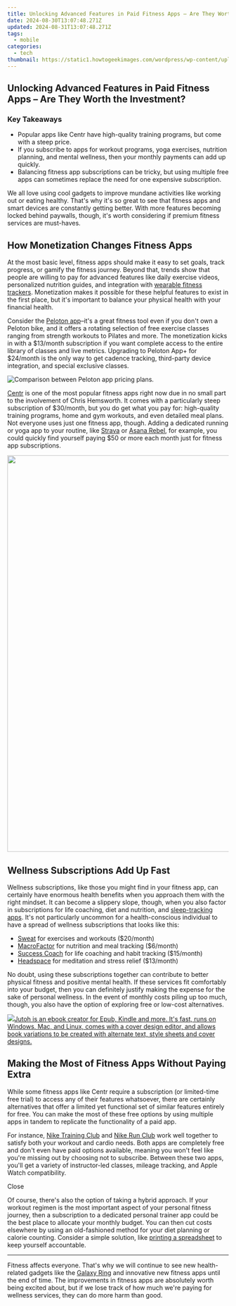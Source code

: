 ```yaml
---
title: Unlocking Advanced Features in Paid Fitness Apps – Are They Worth the Investment?
date: 2024-08-30T13:07:48.271Z
updated: 2024-08-31T13:07:48.271Z
tags:
  - mobile
categories:
  - tech
thumbnail: https://static1.howtogeekimages.com/wordpress/wp-content/uploads/2024/08/a-smartphone-with-a-workout-app-and-some-gym-equipment-around-it.jpg
---
```


## Unlocking Advanced Features in Paid Fitness Apps – Are They Worth the Investment?

### Key Takeaways

* Popular apps like Centr have high-quality training programs, but come with a steep price.
* If you subscribe to apps for workout programs, yoga exercises, nutrition planning, and mental wellness, then your monthly payments can add up quickly.
* Balancing fitness app subscriptions can be tricky, but using multiple free apps can sometimes replace the need for one expensive subscription.

 We all love using cool gadgets to improve mundane activities like working out or eating healthy. That's why it's so great to see that fitness apps and smart devices are constantly getting better. With more features becoming locked behind paywalls, though, it's worth considering if premium fitness services are must-haves.

##  How Monetization Changes Fitness Apps

 At the most basic level, fitness apps should make it easy to set goals, track progress, or gamify the fitness journey. Beyond that, trends show that people are willing to pay for advanced features like daily exercise videos, personalized nutrition guides, and integration with [wearable fitness trackers](https://some-techniques.techidaily.com/new-health-advocacy-through-strategic-social-media-plays/). Monetization makes it possible for these helpful features to exist in the first place, but it's important to balance your physical health with your financial health.

 Consider the [Peloton app](https://www.anrdoezrs.net/links/3607085/type/dlg/sid/UUhtgUeUpU2004236/https://play.google.com/store/apps/details?id=com.onepeloton.callisto&hl=en%5FUS)–it's a great fitness tool even if you don't own a Peloton bike, and it offers a rotating selection of free exercise classes ranging from strength workouts to Pilates and more. The monetization kicks in with a $13/month subscription if you want complete access to the entire library of classes and live metrics. Upgrading to Peloton App+ for $24/month is the only way to get cadence tracking, third-party device integration, and special exclusive classes.

![Comparison between Peloton app pricing plans.](https://static1.howtogeekimages.com/wordpress/wp-content/uploads/2024/07/comparison-between-peloton-app-pricing-plans.png) 

[Centr](https://www.anrdoezrs.net/links/3607085/type/dlg/sid/UUhtgUeUpU2004236/https://play.google.com/store/search?q=centr&c=apps&hl=en%5FUS) is one of the most popular fitness apps right now due in no small part to the involvement of Chris Hemsworth. It comes with a particularly steep subscription of $30/month, but you do get what you pay for: high-quality training programs, home and gym workouts, and even detailed meal plans. Not everyone uses just one fitness app, though. Adding a dedicated running or yoga app to your routine, like [Strava](https://www.anrdoezrs.net/links/3607085/type/dlg/sid/UUhtgUeUpU2004236/https://play.google.com/store/search?q=srava&c=apps&hl=en%5FUS) or [Asana Rebel](https://www.anrdoezrs.net/links/3607085/type/dlg/sid/UUhtgUeUpU2004236/https://play.google.com/store/search?q=asana+rebel&c=apps&hl=en%5FUS), for example, you could quickly find yourself paying $50 or more each month just for fitness app subscriptions.

<!-- affiliate ads begin -->
<a href="https://tinyland.pxf.io/c/5597632/1793214/19135" target="_top" id="1793214"><img src="//a.impactradius-go.com/display-ad/19135-1793214" border="0" alt="" width="900" height="900"/></a><img height="0" width="0" src="https://imp.pxf.io/i/5597632/1793214/19135" style="position:absolute;visibility:hidden;" border="0" />
<!-- affiliate ads end -->
##  Wellness Subscriptions Add Up Fast

 Wellness subscriptions, like those you might find in your fitness app, can certainly have enormous health benefits when you approach them with the right mindset. It can become a slippery slope, though, when you also factor in subscriptions for life coaching, diet and nutrition, and [sleep-tracking apps](https://screen-mirroring-recording.techidaily.com/which-frame-rate-is-ideal-analyzing-benefits-of-30fps-and-60fps-for-2024/). It's not particularly uncommon for a health-conscious individual to have a spread of wellness subscriptions that looks like this:

* [Sweat](https://www.anrdoezrs.net/links/3607085/type/dlg/sid/UUhtgUeUpU2004236/https://play.google.com/store/search?q=sweat&c=apps&hl=en%5FUS) for exercises and workouts ($20/month)
* [MacroFactor](https://www.anrdoezrs.net/links/3607085/type/dlg/sid/UUhtgUeUpU2004236/https://play.google.com/store/search?q=macrofactor&c=apps&hl=en%5FUS) for nutrition and meal tracking ($6/month)
* [Success Coach](https://www.anrdoezrs.net/links/3607085/type/dlg/sid/UUhtgUeUpU2004236/https://play.google.com/store/apps/details?id=com.way4app.successwizard&hl=en%5FUS) for life coaching and habit tracking ($15/month)
* [Headspace](https://www.anrdoezrs.net/links/3607085/type/dlg/sid/UUhtgUeUpU2004236/https://play.google.com/store/search?q=headspace&c=apps&hl=en%5FUS) for meditation and stress relief ($13/month)

 No doubt, using these subscriptions together can contribute to better physical fitness and positive mental health. If these services fit comfortably into your budget, then you can definitely justify making the expense for the sake of personal wellness. In the event of monthly costs piling up too much, though, you also have the option of exploring free or low-cost alternatives.

<!-- affiliate ads begin -->
<a href="https://secure.2checkout.com/order/checkout.php?PRODS=4694919&QTY=1&AFFILIATE=108875&CART=1"><img src="https://secure.avangate.com/images/merchant/bccefcc1b1eee9eca3ae4f5c1a281482/products/jutoh-logo-1200x1600.jpg" border="0">Jutoh is an ebook creator for Epub, Kindle and more. It's fast, runs on Windows, Mac, and Linux, comes with a cover design editor, and allows book variations to be created with alternate text, style sheets and cover designs. </a>
<!-- affiliate ads end -->
##  Making the Most of Fitness Apps Without Paying Extra

 While some fitness apps like Centr require a subscription (or limited-time free trial) to access any of their features whatsoever, there are certainly alternatives that offer a limited yet functional set of similar features entirely for free. You can make the most of these free options by using multiple apps in tandem to replicate the functionality of a paid app.

 For instance, [Nike Training Club](https://apps.apple.com/us/app/nike-training-club-wellness/id301521403) and [Nike Run Club](https://apps.apple.com/us/app/nike-run-club-running-coach/id387771637) work well together to satisfy both your workout and cardio needs. Both apps are completely free and don't even have paid options available, meaning you won't feel like you're missing out by choosing not to subscribe. Between these two apps, you'll get a variety of instructor-led classes, mileage tracking, and Apple Watch compatibility.

Close 

 Of course, there's also the option of taking a hybrid approach. If your workout regimen is the most important aspect of your personal fitness journey, then a subscription to a dedicated personal trainer app could be the best place to allocate your monthly budget. You can then cut costs elsewhere by using an old-fashioned method for your diet planning or calorie counting. Consider a simple solution, like [printing a spreadsheet](https://youtube-data.techidaily.com/n-2024-unraveling-the-mystery-of-disappearing-youtube-shorts-thumbnails/) to keep yourself accountable.

---

 Fitness affects everyone. That's why we will continue to see new health-related gadgets like the [Galaxy Ring](https://video-capture.techidaily.com/essential-knowledge-how-io-screen-recorder-works/) and innovative new fitness apps until the end of time. The improvements in fitness apps are absolutely worth being excited about, but if we lose track of how much we're paying for wellness services, they can do more harm than good.

<ins class="adsbygoogle"
     style="display:block"
     data-ad-format="autorelaxed"
     data-ad-client="ca-pub-7571918770474297"
     data-ad-slot="1223367746"></ins>



<ins class="adsbygoogle"
     style="display:block"
     data-ad-client="ca-pub-7571918770474297"
     data-ad-slot="8358498916"
     data-ad-format="auto"
     data-full-width-responsive="true"></ins>


